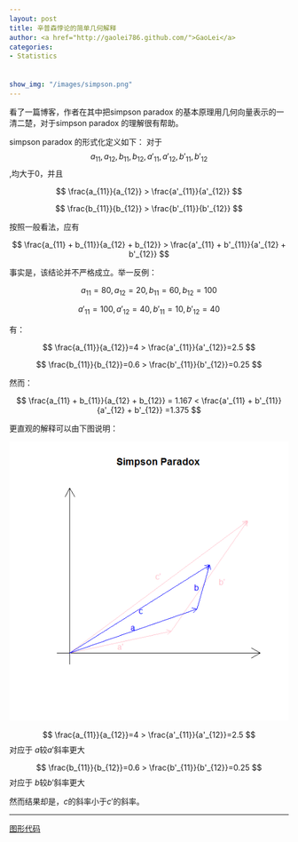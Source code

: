 ```yaml
---
layout: post
title: 辛普森悖论的简单几何解释
author: <a href="http://gaolei786.github.com/">GaoLei</a>
categories:
- Statistics


show_img: "/images/simpson.png"
---
```


看了一篇博客，作者在其中把simpson paradox 的基本原理用几何向量表示的一清二楚，对于simpson paradox 的理解很有帮助。

simpson paradox 的形式化定义如下：
对于$$a_{11},a_{12},b_{11},b_{12},a'_{11},a'_{12},b'_{11},b'_{12}$$,均大于0，并且

$$ \frac{a_{11}}{a_{12}} > \frac{a'_{11}}{a'_{12}} $$

$$ \frac{b_{11}}{b_{12}} > \frac{b'_{11}}{b'_{12}} $$

按照一般看法，应有

$$ \frac{a_{11} + b_{11}}{a_{12} + b_{12}} > \frac{a'_{11} + b'_{11}}{a'_{12} + b'_{12}} $$

事实是，该结论并不严格成立。举一反例：

$$a_{11}=80,a_{12}=20,b_{11}=60,b_{12}=100$$ 

$$a'_{11}=100,a'_{12}=40,b'_{11}=10,b'_{12}=40$$

有：

$$ \frac{a_{11}}{a_{12}}=4 > \frac{a'_{11}}{a'_{12}}=2.5 $$

$$ \frac{b_{11}}{b_{12}}=0.6 > \frac{b'_{11}}{b'_{12}}=0.25 $$

然而：

 $$ \frac{a_{11} + b_{11}}{a_{12} + b_{12}} = 1.167 < \frac{a'_{11} + b'_{11}}{a'_{12} + b'_{12}} =1.375 $$

更直观的解释可以由下图说明：


![LearnR](https://github.com/gaolei786/gaolei786.github.com/raw/master/images/simpson.png)

$$ \frac{a_{11}}{a_{12}}=4 > \frac{a'_{11}}{a'_{12}}=2.5 $$ 对应于 $a$较$a'$斜率更大

$$ \frac{b_{11}}{b_{12}}=0.6 > \frac{b'_{11}}{b'_{12}}=0.25 $$ 对应于 $b$较$b'$斜率更大

然而结果却是，$c$的斜率小于$c'$的斜率。

---


[图形代码](https://gist.github.com/gaolei786/6043476)



